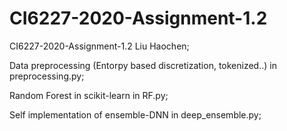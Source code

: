 # CI6227-2020-Assignment-1.2
CI6227-2020-Assignment-1.2 Liu Haochen;

Data preprocessing (Entorpy based discretization, tokenized..) in preprocessing.py;

Random Forest in scikit-learn in RF.py;

Self implementation of ensemble-DNN in deep_ensemble.py;
